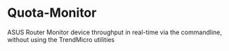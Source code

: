 # Quota-Monitor
ASUS Router Monitor device throughput in real-time via the commandline, without using the TrendMicro utilities 
